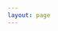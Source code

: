 ```yaml
---
layout: page
---
```



<div id="c1"></div>
<div id="c2"></div>


<script type="module">
  import { burrow, html, state } from '/dist/burrow.js';
  
  // Create local state for this burrow
  const data = state({
    message: 'WELCOME TO NBA JAM',
    count: 0
  });
  
  function handleClick() {
    data.count++;
        
    if (data.count >= 2) {
      data.message = 'HE’S HEATING UP';
    }
    
    if (data.count >= 3) {
      data.message = 'HE’S ON FIRE!';
    }
  }
  
  function resetClick() {
    data.message = 'WELCOME TO NBA JAM';
    data.count = 0;
  }
  
  // C1
  burrow(() => html`
    <div style="border: solid 2px dodgerblue; padding: 1rem; margin-block-start: 2rem;">
      <button @click=${handleClick}>
        Clicks: ${data.count}
      </button>
      
      <p style="margin-block-start: 1rem;">${data.message}</p>
    </div>
  `, {
    host: 'c1'
  });
  
  // C2
  burrow(() => html`
    <div style="border: solid 2px dodgerblue; padding: 1rem; margin-block-start: 2rem;">
      <button @click=${resetClick} ?disabled=${data.count === 0}>
        Reset clicks
      </button>
      
      <p style="margin-block-start: 1rem;">Total count: ${data.count}</p>
    </div>
  `, {
    host: 'c2'
  });
</script>
